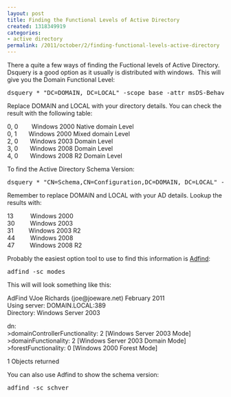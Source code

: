 ```yaml
---
layout: post
title: Finding the Functional Levels of Active Directory
created: 1318349919
categories:
- active directory
permalink: /2011/october/2/finding-functional-levels-active-directory
---
```

<p>There a quite a few ways of finding the Fuctional levels of Active Directory. Dsquery is a good option as it usually is distributed with windows. &nbsp;This will give you the Domain Functional Level:</p>
<pre>
dsquery * &quot;DC=DOMAIN, DC=LOCAL&quot; -scope base -attr msDS-Behavior-Version ntMixedDomain
</pre>
<p>Replace DOMAIN and LOCAL with your directory details. You can check the result with the following table:</p>
<p>0, 0<span class="Apple-tab-span" style="white-space:pre">		</span>Windows 2000 Native domain Level<br />
0, 1<span class="Apple-tab-span" style="white-space:pre">		</span>Windows 2000 Mixed domain Level<br />
2, 0<span class="Apple-tab-span" style="white-space:pre">		</span>Windows 2003 Domain Level<br />
3, 0<span class="Apple-tab-span" style="white-space:pre">		</span>Windows 2008 Domain Level<br />
4, 0<span class="Apple-tab-span" style="white-space:pre">		</span>Windows 2008 R2 Domain Level&nbsp;</p>
<p>To find the Active Directory Schema Version:</p>
<pre>
dsquery * &quot;CN=Schema,CN=Configuration,DC=DOMAIN, DC=LOCAL&quot; -scope base -attr objectversion
</pre>
<p>Remember to replace DOMAIN and LOCAL with your AD details. Lookup the results with:</p>
<p>13<span class="Apple-tab-span" style="white-space:pre">			</span>Windows 2000<br />
30<span class="Apple-tab-span" style="white-space:pre">			</span>Windows 2003<br />
31<span class="Apple-tab-span" style="white-space:pre">			</span>Windows 2003 R2<br />
44<span class="Apple-tab-span" style="white-space:pre">			</span>Windows 2008<br />
47<span class="Apple-tab-span" style="white-space:pre">			</span>Windows 2008 R2</p>
<p>Probably the easiest option tool to use to find this information is <a href="http://www.joeware.net/freetools/tools/adfind/index.htm">Adfind</a>:</p>
<pre>
adfind -sc modes
</pre>
<p>This will will look something like this:</p>
<p>AdFind VJoe Richards (joe@joeware.net) February 2011<br />
Using server: DOMAIN.LOCAL:389<br />
Directory: Windows Server 2003</p>
<p>dn:<br />
&gt;domainControllerFunctionality: 2 [Windows Server 2003 Mode]<br />
&gt;domainFunctionality: 2 [Windows Server 2003 Domain Mode]<br />
&gt;forestFunctionality: 0 [Windows 2000 Forest Mode]</p>
<p>1 Objects returned</p>
<p>You can also use Adfind to show the schema version:</p>
<pre>
adfind -sc schver
</pre>
<p>&nbsp;</p>

